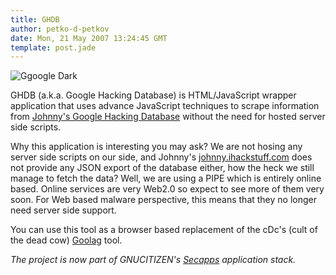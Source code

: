 ```yaml
---
title: GHDB
author: petko-d-petkov
date: Mon, 21 May 2007 13:24:45 GMT
template: post.jade
---
```


![Ggoogle Dark](http://www.gnucitizen.org/static/blog/2006/10/google-dark.jpg "Ggoogle Dark")

GHDB (a.k.a. Google Hacking Database) is HTML/JavaScript wrapper application that uses advance JavaScript techniques to scrape information from [Johnny's Google Hacking Database](http://johnny.ihackstuff.com/ghdb.php) without the need for hosted server side scripts.

Why this application is interesting you may ask? We are not hosing any server side scripts on our side, and Johnny's [johnny.ihackstuff.com](http://johnny.ihackstuff.com) does not provide any JSON export of the database either, how the heck we still manage to fetch the data? Well, we are using a PIPE which is entirely online based. Online services are very Web2.0 so expect to see more of them very soon. For Web based malware perspective, this means that they no longer need server side support.

You can use this tool as a browser based replacement of the cDc's (cult of the dead cow) [Goolag](http://www.goolag.org/) tool.

_The project is now part of GNUCITIZEN's [Secapps](http://www.secapps.com) application stack._
